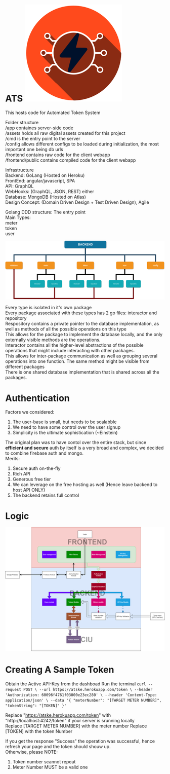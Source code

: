 # ATS ![logo](assets/logo/orange.png)

This hosts code for Automated Token System

Folder structure  
/app containes server-side code  
/assets holds all raw digital assets created for this project  
/cmd is the entry point to the server  
/config allows different configs to be loaded during initialization, the most important one being db urls  
/frontend contains raw code for the client webapp  
/frontend/public contains compiled code for the client webapp

Infrastructure  
Backend: GoLang (Hosted on Heroku)  
FrontEnd: angular/javascript, SPA  
API: GraphQL  
WebHooks: (GraphQL, JSON, REST) either  
Database: MongoDB (Hosted on Atlas)  
Design Concept: (Domain Driven Design + Test Driven Design), Agile

Golang DDD structure:
The entry point  
Main Types:  
meter  
token  
user

![structure](assets/structure.png)

Every type is isolated in it's own package  
Every package associated with these types has 2 go files: interactor and repository  
Respository contains a private pointer to the database implementation, as well as methods of all the possible operations on this type  
This allows for the package to implement the database locally, and the only externally visible methods are the operations.  
Interactor contains all the higher-level abstractions of the possible operations that might include interacting with other packages.  
This allows for inter-package communication as well as grouping several operations into one function. The same method might be visible from different packages  
There is one shared database implementation that is shared across all the packages.

# Authentication

Factors we considered:

1. The user-base is small, but needs to be scalabble
2. We need to have some control over the user signup
3. Simplicity is the ultimate sophistication (~Einstein)

The original plan was to have contol over the entire stack, but since **efficient and secure** auth by itself is a very broad and complex, we decided to combine firebase auth and mongo.  
Merits:

1. Secure auth on-the-fly
2. Rich API
3. Generous free tier
4. We can leverage on the free hosting as well (Hence leave backend to host API ONLY)
5. The backend retains full control

# Logic

![structure](assets/logicv2.png)

# Creating A Sample Token

Obtain the Active API-Key from the dashboad
Run the terminal
`curl --request POST \ --url https://atske.herokuapp.com/token \ --header 'Authorization: 60096f4761f03000e23ec280' \ --header 'Content-Type: application/json' \ --data '{ "meterNumber": "[TARGET METER NUMBER]", "tokenString": "[TOKEN]" }'`

Replace "https://atske.herokuapp.com/token" with "http://localhost:4242/token" if your server is srunning locally  
Replace [TARGET METER NUMBER] with the meter number
Replace [TOKEN] with the token Number

If you get the response "Success" the operation was successful, hence refresh your page and the token should shouw up.  
Otherwise, please NOTE:

1.  Token number scannot repeat
2.  Meter Number MUST be a valid one
